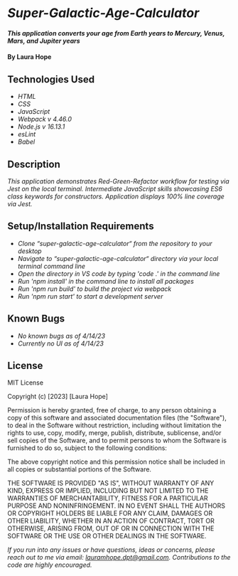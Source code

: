 # _Super-Galactic-Age-Calculator_

#### _This application converts your age from Earth years to Mercury, Venus, Mars, and Jupiter years_

#### By **Laura Hope**

## Technologies Used

* _HTML_
* _CSS_
* _JavaScript_
* _Webpack v 4.46.0_
* _Node.js v 16.13.1_
* _esLint_
* _Babel_

## Description

_This application demonstrates Red-Green-Refactor workflow for testing via Jest on the local terminal. Intermediate JavaScript skills showcasing ES6 class keywords for constructors. Application displays 100% line coverage via Jest._

## Setup/Installation Requirements

* _Clone “super-galactic-age-calculator“ from the repository to your desktop_
* _Navigate to “super-galactic-age-calculator“ directory via your local terminal command line_
* _Open the directory in VS code by typing 'code .' in the command line_
* _Run 'npm install' in the command line to install all packages_
* _Run 'npm run build' to build the project via webpack_
* _Run 'npm run start' to start a development server_

## Known Bugs

* _No known bugs as of 4/14/23_
* _Currently no UI as of 4/14/23_

## License

MIT License

Copyright (c) [2023] [Laura Hope]

Permission is hereby granted, free of charge, to any person obtaining a copy
of this software and associated documentation files (the "Software"), to deal
in the Software without restriction, including without limitation the rights
to use, copy, modify, merge, publish, distribute, sublicense, and/or sell
copies of the Software, and to permit persons to whom the Software is
furnished to do so, subject to the following conditions:

The above copyright notice and this permission notice shall be included in all
copies or substantial portions of the Software.

THE SOFTWARE IS PROVIDED "AS IS", WITHOUT WARRANTY OF ANY KIND, EXPRESS OR
IMPLIED, INCLUDING BUT NOT LIMITED TO THE WARRANTIES OF MERCHANTABILITY,
FITNESS FOR A PARTICULAR PURPOSE AND NONINFRINGEMENT. IN NO EVENT SHALL THE
AUTHORS OR COPYRIGHT HOLDERS BE LIABLE FOR ANY CLAIM, DAMAGES OR OTHER
LIABILITY, WHETHER IN AN ACTION OF CONTRACT, TORT OR OTHERWISE, ARISING FROM,
OUT OF OR IN CONNECTION WITH THE SOFTWARE OR THE USE OR OTHER DEALINGS IN THE
SOFTWARE.

_If you run into any issues or have questions, ideas or concerns, please reach out to me via email: lauramhope.dpt@gmail.com.  Contributions to the code are highly encouraged._

